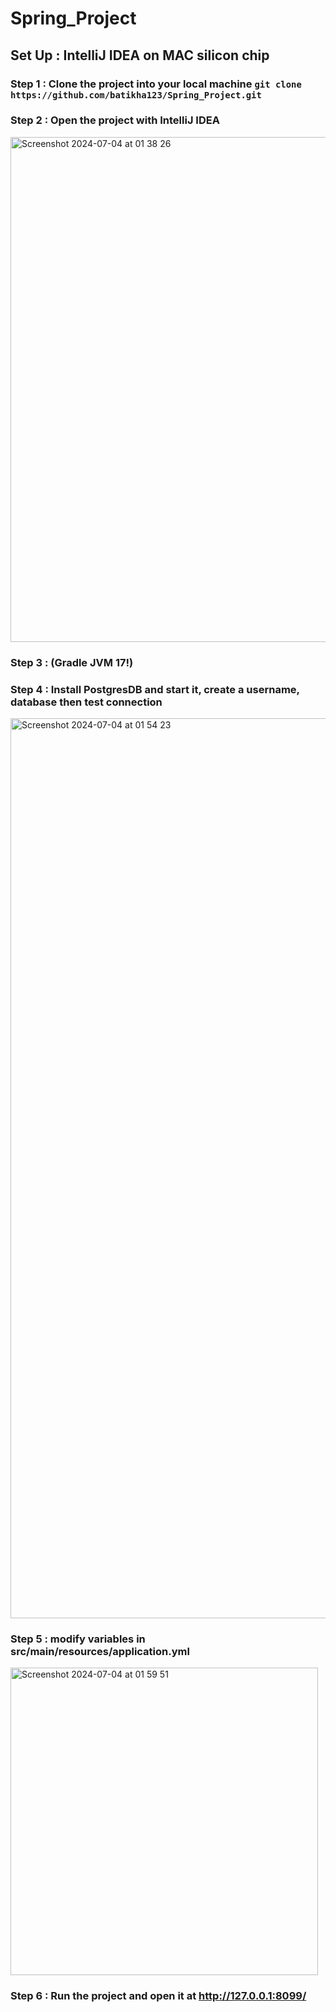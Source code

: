# Spring_Project

## Set Up : IntelliJ IDEA on MAC silicon chip

### Step 1 : Clone the project into your local machine ```git clone https://github.com/batikha123/Spring_Project.git```

### Step 2 : Open the project with IntelliJ IDEA

<img width="808" alt="Screenshot 2024-07-04 at 01 38 26" src="https://github.com/batikha123/Spring_Project/assets/69513692/605034b2-abf7-4636-b827-1bd51ccac79c">

### Step 3 : (Gradle JVM 17!)

### Step 4 : Install PostgresDB and start it, create a username, database then test connection

<img width="1440" alt="Screenshot 2024-07-04 at 01 54 23" src="https://github.com/batikha123/Spring_Project/assets/69513692/764c5602-2045-4ef6-96ca-26351f9c4ce5">

### Step 5 : modify variables in src/main/resources/application.yml

<img width="492" alt="Screenshot 2024-07-04 at 01 59 51" src="https://github.com/batikha123/Spring_Project/assets/69513692/b0c8262d-50f5-4c82-83be-118fbe8ee047">

### Step 6 : Run the project and open it at http://127.0.0.1:8099/


